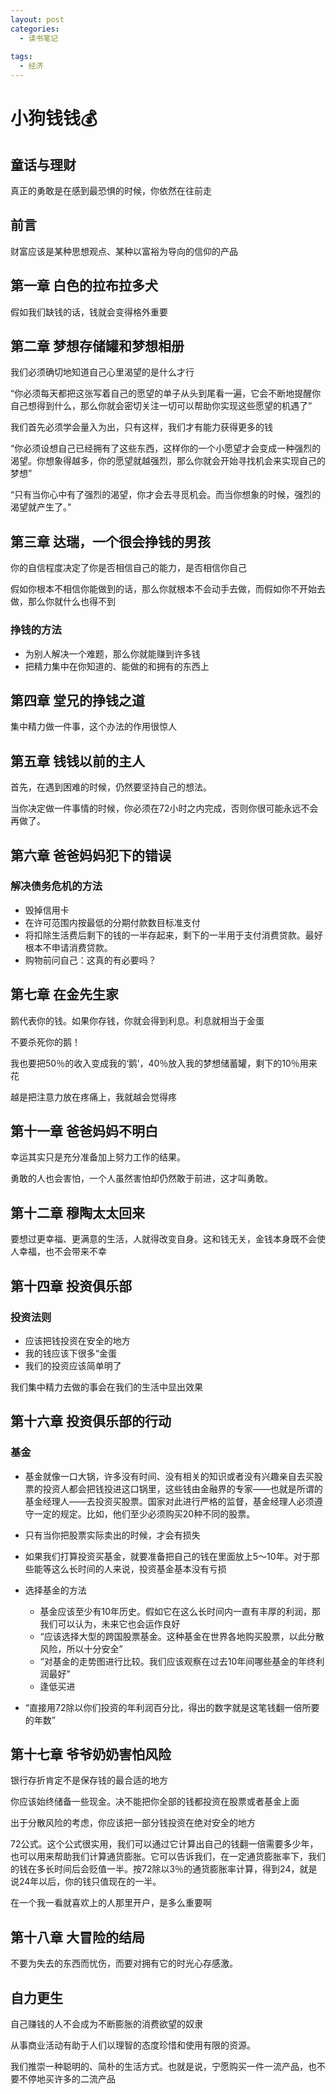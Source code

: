 ```yaml
---
layout: post
categories:
  - 读书笔记
  
tags: 
  - 经济
---
```


# 小狗钱钱💰

## 童话与理财

真正的勇敢是在感到最恐惧的时候，你依然在往前走

## 前言

财富应该是某种思想观点、某种以富裕为导向的信仰的产品

## 第一章 白色的拉布拉多犬

假如我们缺钱的话，钱就会变得格外重要

## 第二章 梦想存储罐和梦想相册

我们必须确切地知道自己心里渴望的是什么才行

“你必须每天都把这张写着自己的愿望的单子从头到尾看一遍，它会不断地提醒你自己想得到什么，那么你就会密切关注一切可以帮助你实现这些愿望的机遇了”

我们首先必须学会量入为出，只有这样，我们才有能力获得更多的钱

“你必须设想自己已经拥有了这些东西，这样你的一个小愿望才会变成一种强烈的渴望。你想象得越多，你的愿望就越强烈，那么你就会开始寻找机会来实现自己的梦想”

“只有当你心中有了强烈的渴望，你才会去寻觅机会。而当你想象的时候，强烈的渴望就产生了。”

## 第三章 达瑞，一个很会挣钱的男孩

你的自信程度决定了你是否相信自己的能力，是否相信你自己

假如你根本不相信你能做到的话，那么你就根本不会动手去做，而假如你不开始去做，那么你就什么也得不到

### 挣钱的方法

- 为别人解决一个难题，那么你就能赚到许多钱
- 把精力集中在你知道的、能做的和拥有的东西上

## 第四章 堂兄的挣钱之道

集中精力做一件事，这个办法的作用很惊人

## 第五章 钱钱以前的主人

首先，在遇到困难的时候，仍然要坚持自己的想法。

当你决定做一件事情的时候，你必须在72小时之内完成，否则你很可能永远不会再做了。

## 第六章 爸爸妈妈犯下的错误

### 解决债务危机的方法

- 毁掉信用卡
- 在许可范围内按最低的分期付款数目标准支付
- 将扣除生活费后剩下的钱的一半存起来，剩下的一半用于支付消费贷款。最好根本不申请消费贷款。
- 购物前问自己：这真的有必要吗？

## 第七章 在金先生家

鹅代表你的钱。如果你存钱，你就会得到利息。利息就相当于金蛋

不要杀死你的鹅！

我也要把50％的收入变成我的‘鹅’，40％放入我的梦想储蓄罐，剩下的10％用来花

越是把注意力放在疼痛上，我就越会觉得疼

## 第十一章 爸爸妈妈不明白

幸运其实只是充分准备加上努力工作的结果。

勇敢的人也会害怕，一个人虽然害怕却仍然敢于前进，这才叫勇敢。

## 第十二章 穆陶太太回来

要想过更幸福、更满意的生活，人就得改变自身。这和钱无关，金钱本身既不会使人幸福，也不会带来不幸

## 第十四章 投资俱乐部

### 投资法则

- 应该把钱投资在安全的地方
- 我的钱应该下很多“金蛋
- 我们的投资应该简单明了

我们集中精力去做的事会在我们的生活中显出效果

## 第十六章 投资俱乐部的行动

### 基金

- 基金就像一口大锅，许多没有时间、没有相关的知识或者没有兴趣亲自去买股票的投资人都会把钱投进这口锅里，这些钱由金融界的专家——也就是所谓的基金经理人——去投资买股票。国家对此进行严格的监督，基金经理人必须遵守一定的规定。比如，他们至少必须购买20种不同的股票。
- 只有当你把股票实际卖出的时候，才会有损失
- 如果我们打算投资买基金，就要准备把自己的钱在里面放上5～10年。对于那些能等这么长时间的人来说，投资基金基本没有亏损
- 选择基金的方法

	- 基金应该至少有10年历史。假如它在这么长时间内一直有丰厚的利润，那我们可以认为，未来它也会运作良好
	- “应该选择大型的跨国股票基金。这种基金在世界各地购买股票，以此分散风险，所以十分安全”
	- “对基金的走势图进行比较。我们应该观察在过去10年间哪些基金的年终利润最好”
	- 逢低买进

- “直接用72除以你们投资的年利润百分比，得出的数字就是这笔钱翻一倍所要的年数”

## 第十七章 爷爷奶奶害怕风险

银行存折肯定不是保存钱的最合适的地方

你应该始终储备一些现金。决不能把你全部的钱都投资在股票或者基金上面

出于分散风险的考虑，你应该把一部分钱投资在绝对安全的地方

72公式。这个公式很实用，我们可以通过它计算出自己的钱翻一倍需要多少年，也可以用来帮助我们计算通货膨胀。它可以告诉我们，在一定通货膨胀率下，我们的钱在多长时间后会贬值一半。按72除以3％的通货膨胀率计算，得到24，就是说24年以后，你的钱只值现在的一半。

在一个我一看就喜欢上的人那里开户，是多么重要啊

## 第十八章 大冒险的结局

不要为失去的东西而忧伤，而要对拥有它的时光心存感激。

## 自力更生

自己赚钱的人不会成为不断膨胀的消费欲望的奴隶

从事商业活动有助于人们以理智的态度珍惜和使用有限的资源。

我们推崇一种聪明的、简朴的生活方式。也就是说，宁愿购买一件一流产品，也不要不停地买许多的二流产品

